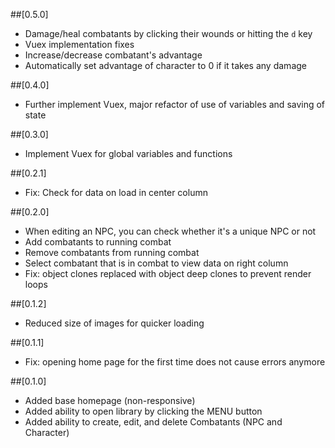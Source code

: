 ##[0.5.0]
- Damage/heal combatants by clicking their wounds or hitting the `d` key
- Vuex implementation fixes
- Increase/decrease combatant's advantage
- Automatically set advantage of character to 0 if it takes any damage

##[0.4.0]
- Further implement Vuex, major refactor of use of variables and saving of state

##[0.3.0]
- Implement Vuex for global variables and functions

##[0.2.1]
- Fix: Check for data on load in center column

##[0.2.0]
- When editing an NPC, you can check whether it's a unique NPC or not
- Add combatants to running combat
- Remove combatants from running combat
- Select combatant that is in combat to view data on right column
- Fix: object clones replaced with object deep clones to prevent render loops

##[0.1.2]
- Reduced size of images for quicker loading

##[0.1.1]
- Fix: opening home page for the first time does not cause errors anymore

##[0.1.0]
- Added base homepage (non-responsive)
- Added ability to open library by clicking the MENU button
- Added ability to create, edit, and delete Combatants (NPC and Character)